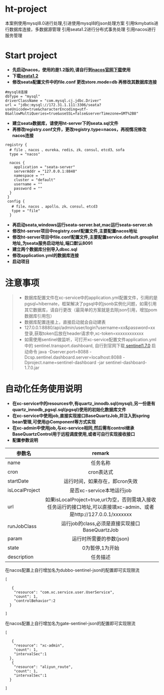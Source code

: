 # ht-project
本案例使用mysql8.0进行处理,引进使用mysql8的json处理方案
引用tkmybatis进行数据库连接，多数据源管理
引用seata1.2进行分布式事务处理
引用nacos进行服务管理



# Start project

* **先启动nacos，使用的是1.2版的,请自行到<a href="https://github.com/alibaba/nacos/releases" target="_blank">nacos官网下载</a>使用**
* **下载<a href="https://github.com/seata/seata/releases" target="_blank">seata1.2</a>**
* **修改seata配置文件中的file.conf 更改store.mode=db 再修改其数据库连接**
```
#mysql8连接
dbType = "mysql"
driverClassName = "com.mysql.cj.jdbc.Driver"
url = "jdbc:mysql://172.31.1.111:3306/seata?useUnicode=true&characterEncoding=utf-8&allowMultiQueries=true&useSSL=false&serverTimezone=GMT%2B8"
```
* **建立seata数据库，请使用ht-server下的seata.sql文件**
* **再修改registry.conf文件，更改registry.type=nacos，再视情况修改nacos连接**
```
registry {
  # file 、nacos 、eureka、redis、zk、consul、etcd3、sofa
  type = "nacos"

  nacos {
    application = "seata-server"
    serverAddr = "127.0.0.1:8848"
    namespace = ""
    cluster = "default"
    username = ""
    password = ""
  }
 }
 config {
   # file、nacos 、apollo、zk、consul、etcd3
   type = "file"
  }
```
* **再启动seata,windows运行seata-server.bat,mac运行seata-server.sh**
* **修改ht-server项目中registry.conf配置文件,主要配置nacos地址**
* **修改ht-server项目中file.conf配置文件,主要配置service.default.grouplist地址,为seata服务启动地址,端口默认8091**
* **建立两个数据库分别导入dbxc.sql**
* **修改application.yml的数据库连接**
* **启动项目**




# 注意事项
> * 数据库配置文件在xc-service中的application.yml配置文件，引用的是pgsql+hibernate，框架解决了pgsql中的jsonb实例化问题，如需引用其它数据库，请自行更改（最简单的方案就是去除json引用，增加pom数据库引用包）
> * 数据库配置连接上，直接启动就会自动建表
> * 127.0.0.1:8880/api/admin/user/login?username=xx&password=xx 登录,获取token后放在header请求中,xc-token=xxxxxxxxxxxx
> * 如需使用sentinel做监听，可打开xc-service配置文件application.yml中的 sentinel.transport.dashboard,  自行到官网下载,<a href="https://github.com/alibaba/Sentinel/releases" target="_blank">sentinel1.7.0</a>	启动命令 java -Dserver.port=8088 -Dcsp.sentinel.dashboard.server=localhost:8088 -Dproject.name=sentinel-dashboard -jar sentinel-dashboard-1.7.0.jar

# 自动化任务使用说明
* **在xc-service中的resources中,有quartz_innodb.sql(mysql),另一份是有quartz_innodb_pgsql.sql(pgsql)使用的初始化数据库文件**
* **在xc-service中使用job,直接实现接口BaseQuartzJob,并注入到spring bean管理,可使用@Component等方式实现**
* **在xc-admin中使用job,与xc-service相同,然后需有control继承BaseQuartzControl用于远程调度使用,或者可自行实现接收接口**
* **配置参数说明**

| 参数名 | remark |
| ------------ |:-----:|
| name |任务名称|
| cron |cron表达式|
| startDate |运行时间，如果存在，即cron失效|
| isLocalProject |是否xc-service本地运行job|
| url |如果isLocalProject=true,url为空，否则需填入接收任务运行的接口地址,可以直接填xc-admin、或者是http://127.0.0.1/xxxxxxx|
| runJobClass |运行job的class,必须是直接实现接口BaseQuartzJob|
|param|运行时所需要的参数(json)|
|state|0为暂停,1为开始|
|description|任务描述|





在nacos配置上自行增加名为dubbo-sentinel-json的配置即可实现限流
```
[

   {
    "resource": "com.xc.service.user.UserService",
    "count": 1,
    "controlBehavior":2
  }
  
]
```



在nacos配置上自行增加名为gate-sentinel-json的配置即可实现限流
```
[

   {
    "resource": "xc-admin",
    "count": 1,
    "intervalSec":1
  },
   {
    "resource": "aliyun_route",
    "count": 1,
    "intervalSec":1
  }
  
]
```
